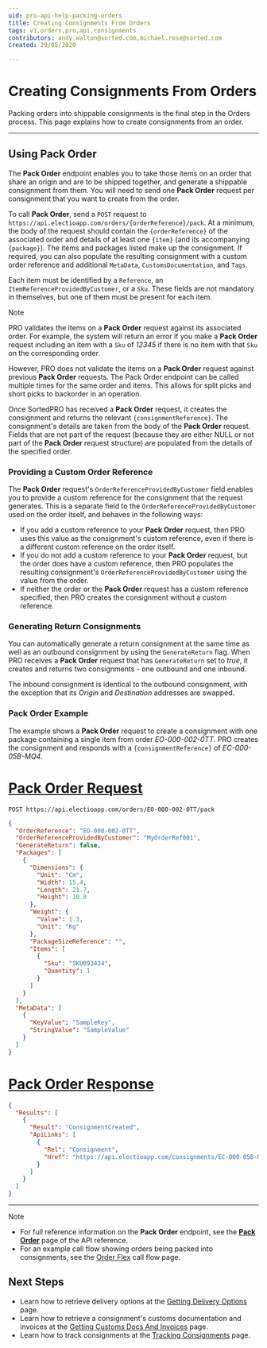 ```yaml
---
uid: pro-api-help-packing-orders
title: Creating Consignments From Orders
tags: v1,orders,pro,api,consignments
contributors: andy.walton@sorted.com,michael.rose@sorted.com
created: 29/05/2020

---
```

# Creating Consignments From Orders

Packing orders into shippable consignments is the final step in the Orders process. This page explains how to create consignments from an order.

---

## Using Pack Order

The **Pack Order** endpoint enables you to take those items on an order that share an origin and are to be shipped together, and generate a shippable consignment from them. You will need to send one **Pack Order** request per consignment that you want to create from the order.

To call **Pack Order**, send a `POST` request to `https://api.electioapp.com/orders/{orderReference}/pack`. At a minimum, the body of the request should contain the `{orderReference}` of the associated order and details of at least one `{item}` (and its accompanying `{package}`). The items and packages listed make up the consignment. If required, you can also populate the resulting consignment with a custom order reference and additional `MetaData`, `CustomsDocumentation`, and `Tags`.

Each item must be identified by a `Reference`, an `ItemReferenceProvidedByCustomer`, or a `Sku`. These fields are not mandatory in themselves, but one of them must be present for each item.

> [!NOTE]
>
> PRO validates the items on a <strong>Pack Order</strong> request against its associated order. For example, the system will return an error if you make a <strong>Pack Order</strong> request including an item with a <code>Sku</code> of <em>12345</em> if there is no item with that <code>Sku</code> on the corresponding order.
>
> However, PRO does not validate the items on a <strong>Pack Order</strong> request against previous <strong>Pack Order</strong> requests. The Pack Order endpoint can be called multiple times for the same order and items. This allows for split picks and short picks to backorder in an operation.

Once SortedPRO has received a **Pack Order** request, it creates the consignment and returns the relevant `{consignmentReference}`. The consignment's details are taken from the body of the **Pack Order** request. Fields that are not part of the request (because they are either NULL or not part of the **Pack Order** request structure) are populated from the details of the specified order.

### Providing a Custom Order Reference 

The **Pack Order** request's `OrderReferenceProvidedByCustomer` field enables you to provide a custom reference for the consignment that the request generates. This is a separate field to the `OrderReferenceProvidedByCustomer` used on the order itself, and behaves in the following ways:

* If you add a custom reference to your **Pack Order** request, then PRO uses this value as the consignment's custom reference, even if there is a different custom reference on the order itself. 
* If you do not add a custom reference to your **Pack Order** request, but the order does have a custom reference, then PRO populates the resulting consignment's `OrderReferenceProvidedByCustomer` using the value from the order.
* If neither the order or the **Pack Order** request has a custom reference specified, then PRO creates the consignment without a custom reference. 

### Generating Return Consignments

You can automatically generate a return consignment at the same time as well as an outbound consignment by using the `GenerateReturn` flag. When PRO receives a **Pack Order** request that has `GenerateReturn` set to _true_, it creates and returns two consignments - one outbound and one inbound.

The inbound consignment is identical to the outbound consignment, with the exception that its _Origin_ and _Destination_ addresses are swapped.

### Pack Order Example

The example shows a **Pack Order** request to create a consignment with one package containing a single item from order _EO-000-002-0TT_. PRO creates the consignment and responds with a `{consignmentReference}` of _EC-000-05B-MQ4_.

# [Pack Order Request](#tab/pack-order-request)

`POST https://api.electioapp.com/orders/EO-000-002-0TT/pack`

  ```json
  {
    "OrderReference": "EO-000-002-0TT",
    "OrderReferenceProvidedByCustomer": "MyOrderRef001",
    "GenerateReturn": false,
    "Packages": [
      {
        "Dimensions": {
          "Unit": "Cm",
          "Width": 15.4,
          "Length": 21.7,
          "Height": 10.0
        },
        "Weight": {
          "Value": 1.3,
          "Unit": "Kg"
        },
        "PackageSizeReference": "",
        "Items": [
          {
            "Sku": "SKU093434",
            "Quantity": 1
          }
        ]
      }
    ],
    "MetaData": [
      {
        "KeyValue": "SampleKey",
        "StringValue": "SampleValue"
      }
    ]
  }
  ```

# [Pack Order Response](#tab/pack-order-response)

```json
{
  "Results": [
    {
      "Result": "ConsignmentCreated",
      "ApiLinks": [
        {
          "Rel": "Consignment",
          "Href": "https://api.electioapp.com/consignments/EC-000-05B-MQ4"
        }
      ]
    }
  ]
}
```

---

> [!NOTE]
>
> * For full reference information on the <strong>Pack Order</strong> endpoint, see the <strong><a href="https://docs.electioapp.com/#/api/PackOrder">Pack Order</a></strong> page of the API reference.
> * For an example call flow showing orders being packed into consignments, see the <a href="/pro/api/help/flows/order_flex_flow.html">Order Flex</a> call flow page.

## Next Steps

* Learn how to retrieve delivery options at the [Getting Delivery Options](/pro/api/help/getting_delivery_options.html) page.
* Learn how to retrieve a consignment's customs documentation and invoices at the [Getting Customs Docs And Invoices](/pro/api/help/getting_customs_docs_and_invoices.html) page.
* Learn how to track consignments at the [Tracking Consignments](/pro/api/help/tracking_consignments.html) page.

